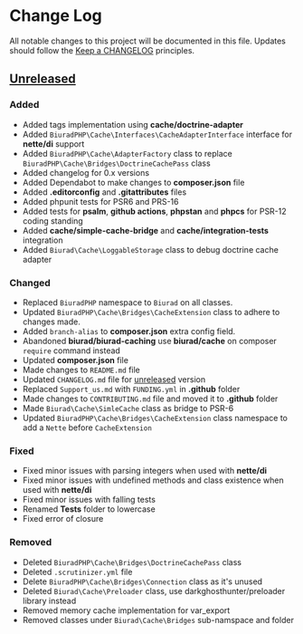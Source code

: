 # Change Log
All notable changes to this project will be documented in this file.
Updates should follow the [Keep a CHANGELOG](https://keepachangelog.com/) principles.

## [Unreleased][unreleased]

### Added
- Added tags implementation using **cache/doctrine-adapter**
- Added `BiuradPHP\Cache\Interfaces\CacheAdapterInterface` interface for **nette/di** support
- Added `BiuradPHP\Cache\AdapterFactory` class to replace `BiuradPHP\Cache\Bridges\DoctrineCachePass` class
- Added changelog for 0.x versions
- Added Dependabot to make changes to **composer.json** file
- Added **.editorconfig** and **.gitattributes** files
- Added phpunit tests for PSR6 and PRS-16
- Added tests for **psalm**, **github actions**, **phpstan** and **phpcs** for PSR-12 coding standing
- Added **cache/simple-cache-bridge** and **cache/integration-tests** integration
- Added `Biurad\Cache\LoggableStorage` class to debug doctrine cache adapter

### Changed
- Replaced `BiuradPHP` namespace to `Biurad` on all classes.
- Updated `BiuradPHP\Cache\Bridges\CacheExtension` class to adhere to changes made.
- Added `branch-alias` to **composer.json** extra config field.
- Abandoned **biurad/biurad-caching** use **biurad/cache** on composer `require` command instead
- Updated **composer.json** file
- Made changes to `README.md` file
- Updated `CHANGELOG.md` file for [unreleased] version
- Replaced `Support_us.md` with `FUNDING.yml` in **.github** folder
- Made changes to `CONTRIBUTING.md` file and moved it to **.github** folder
- Made `Biurad\Cache\SimleCache` class as bridge to PSR-6
- Updated `BiuradPHP\Cache\Bridges\CacheExtension` class namespace to add a `Nette` before `CacheExtension`

### Fixed
- Fixed minor issues with parsing integers when used with **nette/di**
- Fixed minor issues with undefined methods and class existence when used with **nette/di**
- Fixed minor issues with falling tests
- Renamed **Tests** folder to lowercase
- Fixed error of closure

### Removed
- Deleted `BiuradPHP\Cache\Bridges\DoctrineCachePass` class
- Deleted `.scrutinizer.yml` file
- Delete `BiuradPHP\Cache\Bridges\Connection` class as it's unused
- Deleted `Biurad\Cache\Preloader` class, use darkghosthunter/preloader library instead
- Removed memory cache implementation for var_export
- Removed classes under `Biurad\Cache\Bridges` sub-namspace and folder

[unreleased]: https://github.com/biurad/biurad-caching/compare/v0.2.4...master
